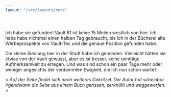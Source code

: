 ```yaml
---
layout: "/src/layouts/note"
---
```


#

Ich habe sie gefunden! Vault 81 ist keine 15 Meilen westlich von hier. Ich habe habe nichtmal einen halben Tag gebraucht, bis ich in der Bücherei alte Werbeprospekte von Vault-Tec und die genaue Position gefunden habe.

Die kleine Siedlung hier in der Stadt habe ich gemieden. Vielleicht hätten sie etwas von der Vault gewusst, aber es ist besser, keine unnötige Aufmerksamkeit zu erregen. Und was sind schon ein paar Tage mehr oder weniger angesichts der verdammten Ewigkeit, die ich nun schon warte?

_\< Auf der Seite findet sich noch weiteres Gekritzel. Der Autor hat scheinbar irgendwann die Seite aus einem Buch gerissen, zerknüllt und weggeworfen. \>_

